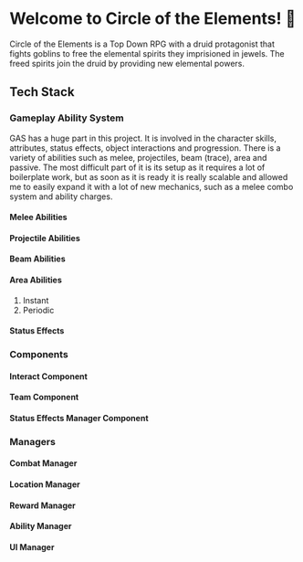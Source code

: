 # Welcome to Circle of the Elements! 👋

Circle of the Elements is a Top Down RPG with a druid protagonist that fights goblins to free the elemental spirits they imprisioned in jewels. The freed spirits join the druid by providing new elemental powers.

## Tech Stack

### Gameplay Ability System
GAS has a huge part in this project. It is involved in the character skills, attributes, status effects, object interactions and progression. There is a variety of abilities such as melee, projectiles, beam (trace), area and passive. The most difficult part of it is its setup as it requires a lot of boilerplate work, but as soon as it is ready it is really scalable and allowed me to easily expand it with a lot of new mechanics, such as a melee combo system and ability charges.

#### Melee Abilities

#### Projectile Abilities

#### Beam Abilities

#### Area Abilities
1) Instant
2) Periodic

#### Status Effects


### Components

#### Interact Component
#### Team Component
#### Status Effects Manager Component

### Managers

#### Combat Manager
#### Location Manager
#### Reward Manager
#### Ability Manager
#### UI Manager
